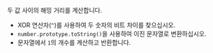 두 값 사이의 해밍 거리를 계산합니다.

- XOR 연산자(`^`)를 사용하여 두 숫자의 비트 차이를 찾으십시오.
- `number.prototype.toString()`을 사용하여 이진 문자열로 변환하십시오.
- 문자열에서 `1`의 개수를 계산하고 반환합니다.
